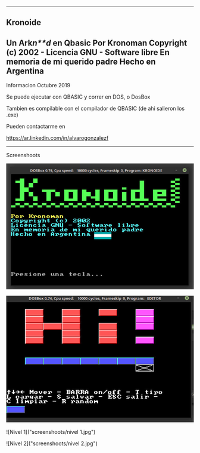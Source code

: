 --------------------------------------------------
Kronoide
--------------------------------------------------
Un Ark*n**d* en Qbasic
Por Kronoman
Copyright (c) 2002 - Licencia GNU - Software libre
En memoria de mi querido padre
Hecho en Argentina
--------------------------------------------------


Informacion Octubre 2019

Se puede ejecutar con QBASIC y correr en DOS, o DosBox

Tambien es compilable con el compilador de QBASIC (de ahi salieron los .exe)

Pueden contactarme en

https://ar.linkedin.com/in/alvarogonzalezf

--------------------------------------------------

Screenshoots

![Intro](screenshoots/intro.jpg)

![Editor](screenshoots/editor.jpg)

![Nivel 1]("screenshoots/nivel 1.jpg")

![Nivel 2]("screenshoots/nivel 2.jpg")

